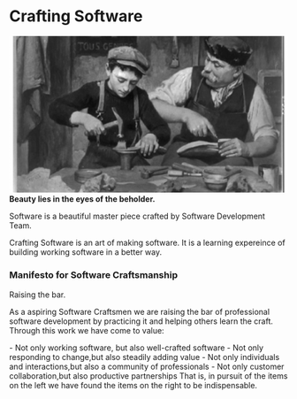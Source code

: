 # Crafting Software
<img src="/Images/learning.png">
<b>Beauty lies in the eyes of the beholder.</b> <br/>
<p>Software is a beautiful master piece crafted by Software Development Team.</p>
<p>Crafting Software is an art of making software. It is a learning expereince of building working software in a better way. 

<h3>Manifesto for Software Craftsmanship</h3>
<p>Raising the bar. </p>
<p>As a aspiring Software Craftsmen we are raising the bar of professional software development by practicing it and helping others learn the craft. Through this work we have come to value:</p>
- Not only working software, but also well-crafted software
- Not only responding to change,but also steadily adding value
- Not only individuals and interactions,but also a community of professionals
- Not only customer collaboration,but also productive partnerships
That is, in pursuit of the items on the left we have found the items on the right to be indispensable.
